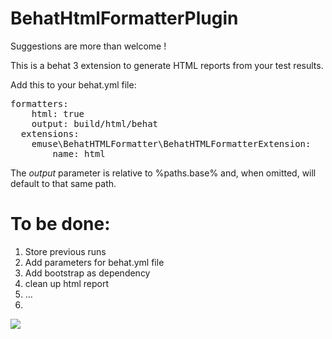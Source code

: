 BehatHtmlFormatterPlugin
========================

Suggestions are more than welcome !

This is a behat 3 extension to generate HTML reports from your test results.

Add this to your behat.yml file:

<pre>
formatters:
    html: true
    output: build/html/behat
  extensions:
    emuse\BehatHTMLFormatter\BehatHTMLFormatterExtension:
        name: html
</pre>

The *output* parameter is relative to %paths.base% and, when omitted, will default to that same path.


To be done:
========================

1. Store previous runs
2. Add parameters for behat.yml file
3. Add bootstrap as dependency
4. clean up html report
5. ...
6. 
<img src="http://i.imgur.com/o0zCqiB.png"></img>
